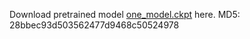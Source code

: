 Download pretrained model [one_model.ckpt](https://github.com/xg-chu/GPAvatar/releases/download/v1.0.0/one_model.ckpt) here.
MD5: 28bbec93d503562477d9468c50524978
